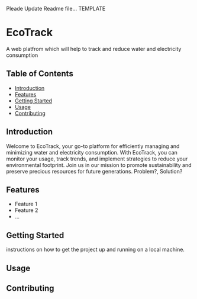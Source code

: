  Pleade Update Readme file... TEMPLATE

# EcoTrack

 A web platfrom which will help to track and reduce water and electricity consumption

## Table of Contents

- [Introduction](#introduction)
- [Features](#features)
- [Getting Started](#getting-started)
- [Usage](#usage)
- [Contributing](#contributing)

## Introduction

Welcome to EcoTrack, your go-to platform for efficiently managing and minimizing water and electricity consumption. With EcoTrack, you can monitor your usage, track trends, and implement strategies to reduce your environmental footprint. Join us in our mission to promote sustainability and preserve precious resources for future generations.
 Problem?, Solution?

## Features

- Feature 1
- Feature 2
- ...

## Getting Started

instructions on how to get the project up and running on a local machine.

## Usage


## Contributing

